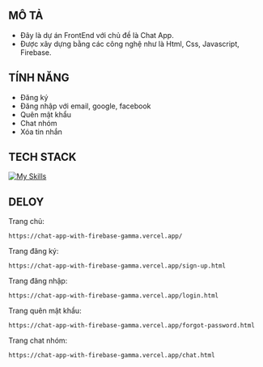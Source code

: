 ## MÔ TẢ
-  Đây là dự án FrontEnd với chủ đề là Chat App. <br>
-  Được xây dựng bằng các công nghệ như là Html, Css, Javascript, Firebase. <br>

## TÍNH NĂNG
-  Đăng ký
-  Đăng nhập với email, google, facebook
-  Quên mật khẩu
-  Chat nhóm 
-  Xóa tin nhắn

## TECH STACK
 [![My Skills](https://skillicons.dev/icons?i=html,scss,javascript,firebase)](https://skillicons.dev)
 
## DELOY 
Trang chủ:
```
https://chat-app-with-firebase-gamma.vercel.app/
```

Trang đăng ký:
```
https://chat-app-with-firebase-gamma.vercel.app/sign-up.html
```

Trang đăng nhập:
```
https://chat-app-with-firebase-gamma.vercel.app/login.html
```

Trang quên mật khẩu:
```
https://chat-app-with-firebase-gamma.vercel.app/forgot-password.html
```

Trang chat nhóm:
```
https://chat-app-with-firebase-gamma.vercel.app/chat.html
```

